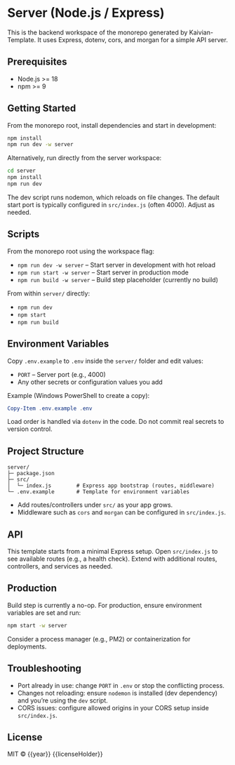 # Server (Node.js / Express)

This is the backend workspace of the monorepo generated by Kaivian-Template. It uses Express, dotenv, cors, and morgan for a simple API server.

## Prerequisites
- Node.js >= 18
- npm >= 9

## Getting Started
From the monorepo root, install dependencies and start in development:
```bash
npm install
npm run dev -w server
```
Alternatively, run directly from the server workspace:
```bash
cd server
npm install
npm run dev
```

The dev script runs nodemon, which reloads on file changes. The default start port is typically configured in `src/index.js` (often 4000). Adjust as needed.

## Scripts
From the monorepo root using the workspace flag:
- `npm run dev -w server`   – Start server in development with hot reload
- `npm run start -w server` – Start server in production mode
- `npm run build -w server` – Build step placeholder (currently no build)

From within `server/` directly:
- `npm run dev`
- `npm start`
- `npm run build`

## Environment Variables
Copy `.env.example` to `.env` inside the `server/` folder and edit values:
- `PORT` – Server port (e.g., 4000)
- Any other secrets or configuration values you add

Example (Windows PowerShell to create a copy):
```powershell
Copy-Item .env.example .env
```

Load order is handled via `dotenv` in the code. Do not commit real secrets to version control.

## Project Structure
```
server/
├─ package.json
├─ src/
│  └─ index.js        # Express app bootstrap (routes, middleware)
└─ .env.example       # Template for environment variables
```

- Add routes/controllers under `src/` as your app grows.
- Middleware such as `cors` and `morgan` can be configured in `src/index.js`.

## API
This template starts from a minimal Express setup. Open `src/index.js` to see available routes (e.g., a health check). Extend with additional routes, controllers, and services as needed.

## Production
Build step is currently a no-op. For production, ensure environment variables are set and run:
```bash
npm start -w server
```
Consider a process manager (e.g., PM2) or containerization for deployments.

## Troubleshooting
- Port already in use: change `PORT` in `.env` or stop the conflicting process.
- Changes not reloading: ensure `nodemon` is installed (dev dependency) and you’re using the `dev` script.
- CORS issues: configure allowed origins in your CORS setup inside `src/index.js`.

## License
MIT © {{year}} {{licenseHolder}}

